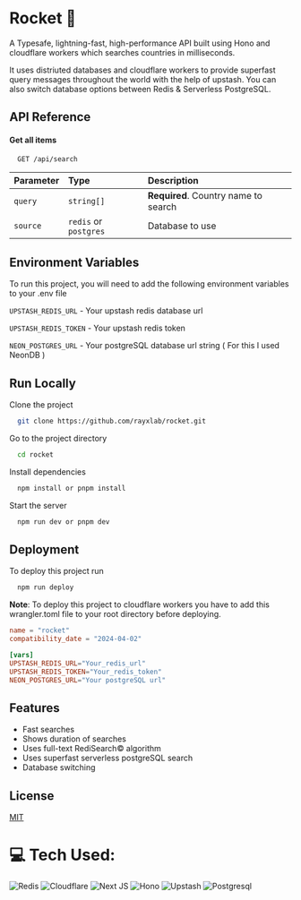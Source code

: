 
# Rocket 🚀

A Typesafe, lightning-fast, high-performance API built using Hono and cloudflare workers which searches countries in milliseconds.

It uses distriuted databases and cloudflare workers to provide superfast query messages throughout the world with the help of upstash. You can also switch database options between Redis & Serverless PostgreSQL.




## API Reference

#### Get all items

```bash
  GET /api/search
```

| Parameter | Type     | Description                |
| :-------- | :------- | :------------------------- |
| `query` | `string[]` | **Required**. Country name to search |
| `source` | `redis` or `postgres` | Database to use |




## Environment Variables

To run this project, you will need to add the following environment variables to your .env file

`UPSTASH_REDIS_URL` - Your upstash redis database url

`UPSTASH_REDIS_TOKEN` - Your upstash redis token

`NEON_POSTGRES_URL` - Your postgreSQL database url string ( For this I used NeonDB )


## Run Locally

Clone the project

```bash
  git clone https://github.com/rayxlab/rocket.git
```

Go to the project directory

```bash
  cd rocket
```

Install dependencies

```bash
  npm install or pnpm install
```

Start the server

```bash
  npm run dev or pnpm dev
```


## Deployment

To deploy this project run

```bash
  npm run deploy
```

**Note**: To deploy this project to cloudflare workers you have to add this wrangler.toml file to your root directory before deploying.

```toml
name = "rocket"
compatibility_date = "2024-04-02"

[vars]
UPSTASH_REDIS_URL="Your_redis_url"
UPSTASH_REDIS_TOKEN="Your_redis_token"
NEON_POSTGRES_URL="Your postgreSQL url"
```

## Features

- Fast searches
- Shows duration of searches
- Uses full-text RediSearch©️ algorithm
- Uses superfast serverless postgreSQL search
- Database switching


## License

[MIT](https://choosealicense.com/licenses/mit/)




# 💻 Tech Used:
![Redis](https://img.shields.io/badge/redis-%23DD0031.svg?style=for-the-badge&logo=redis&logoColor=white) ![Cloudflare](https://img.shields.io/badge/Cloudflare-F38020?style=for-the-badge&logo=Cloudflare&logoColor=white) ![Next JS](https://img.shields.io/badge/Next-black?style=for-the-badge&logo=next.js&logoColor=white) ![Hono](https://img.shields.io/badge/hono-F95F1B.svg?style=for-the-badge&logo=hono&logoColor=white) ![Upstash](https://img.shields.io/badge/upstash-1AEEC7.svg?style=for-the-badge&logo=upstash&logoColor=white) ![Postgresql](https://img.shields.io/badge/postgresql-2F80D7.svg?style=for-the-badge&logo=postgresql&logoColor=white)
